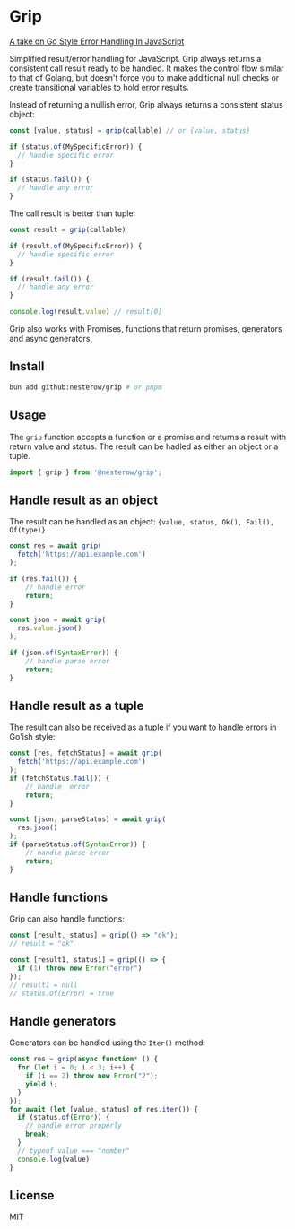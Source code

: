 # Grip


[A take on Go Style Error Handling In JavaScript](https://dev.to/nesterow/a-take-on-go-style-error-handling-in-javascript-577)

Simplified result/error handling for JavaScript.
Grip always returns a consistent call result ready to be handled.
It makes the control flow similar to that of Golang, but doesn't force you to make additional null checks or create transitional variables to hold error results.


Instead of returning a nullish error, Grip always returns a consistent status object:

```javascript
const [value, status] = grip(callable) // or {value, status}

if (status.of(MySpecificError)) {
  // handle specific error
}

if (status.fail()) {
  // handle any error
}
```

The call result is better than tuple:

```javascript
const result = grip(callable)

if (result.of(MySpecificError)) {
  // handle specific error
}

if (result.fail()) {
  // handle any error
}

console.log(result.value) // result[0]
```

Grip also works with Promises, functions that return promises, generators and async generators.

## Install

```bash
bun add github:nesterow/grip # or pnpm
```

## Usage

The `grip` function accepts a function or a promise and returns a result with return value and status.
The result can be hadled as either an object or a tuple.

```javascript
import { grip } from '@nesterow/grip';
```

## Handle result as an object

The result can be handled as an object: `{value, status, Ok(), Fail(), Of(type)}`

```javascript
const res = await grip(
  fetch('https://api.example.com')
);

if (res.fail()) {
    // handle error
    return;
}

const json = await grip(
  res.value.json()
);

if (json.of(SyntaxError)) {
    // handle parse error
    return;
}

```

## Handle result as a tuple

The result can also be received as a tuple if you want to handle errors in Go'ish style:

```javascript
const [res, fetchStatus] = await grip(
  fetch('https://api.example.com')
);
if (fetchStatus.fail()) {
    // handle  error
    return;
}

const [json, parseStatus] = await grip(
  res.json()
);
if (parseStatus.of(SyntaxError)) {
    // handle parse error
    return;
}
```

## Handle functions

Grip can also handle functions:

```javascript
const [result, status] = grip(() => "ok");
// result = "ok"

const [result1, status1] = grip(() => {
  if (1) throw new Error("error")
});
// result1 = null
// status.Of(Error) = true
```

## Handle generators

Generators can be handled using the `Iter()` method:

```javascript
const res = grip(async function* () {
  for (let i = 0; i < 3; i++) {
    if (i == 2) throw new Error("2");
    yield i;
  }
});
for await (let [value, status] of res.iter()) {
  if (status.of(Error)) {
    // handle error properly
    break;
  }
  // typeof value === "number"
  console.log(value)
}
```

## License
MIT
